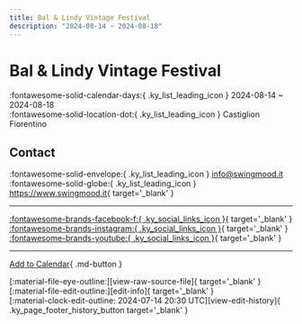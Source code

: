 ```yaml
---
title: Bal & Lindy Vintage Festival
description: "2024-08-14 ~ 2024-08-18"
---
```


# Bal & Lindy Vintage Festival 

:fontawesome-solid-calendar-days:{ .ky_list_leading_icon } 2024-08-14 ~ 2024-08-18  
:fontawesome-solid-location-dot:{ .ky_list_leading_icon } Castiglion Fiorentino  

## Contact

:fontawesome-solid-envelope:{ .ky_list_leading_icon } <info@swingmood.it>  
:fontawesome-solid-globe:{ .ky_list_leading_icon } <https://www.swingmood.it>{ target='_blank' }  

---

 [:fontawesome-brands-facebook-f:{ .ky_social_links_icon }](https://www.facebook.com/swingmoodpage){ target='_blank' } [:fontawesome-brands-instagram:{ .ky_social_links_icon }](https://instagram.com/swingmood){ target='_blank' } [:fontawesome-brands-youtube:{ .ky_social_links_icon }](https://youtube.com/@swingmood5877){ target='_blank' }

---

[Add to Calendar](https://swing.news/ics/en/2024/it/bal-n-lindy-vintage-festival-2024.ics){ .md-button }

<div class="ky_page_footer" markdown>
<div class="ky_page_footer_trailing" markdown="span">
[:material-file-eye-outline:][view-raw-source-file]{ target='_blank' }
[:material-file-edit-outline:][edit-info]{ target='_blank' }
</div>
<div class="ky_page_footer_leading" markdown="span">
[:material-clock-edit-outline: 2024-07-14 20:30 UTC][view-edit-history]{ .ky_page_footer_history_button target='_blank' }
</div>
</div>

[view-raw-source-file]: https://github.com/swingdance/events/blob/main/2024/it/bal-n-lindy-vintage-festival-2024.json "View Raw Source File"
[edit-info]: https://github.com/swingdance/events/issues/new?assignees=&labels=update+event&projects=&template=03-update_entity.yml&title=%5B2024%2Fit%5D%20Bal%20%26%20Lindy%20Vintage%20Festival&region=it&year=2024&id=bal-n-lindy-vintage-festival-2024&name=Bal%20%26%20Lindy%20Vintage%20Festival&org_id= "Edit Info"

[view-edit-history]: https://github.com/swingdance/events/commits/main/2024/it/bal-n-lindy-vintage-festival-2024.json "View Edit History"
